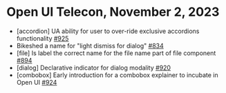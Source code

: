 Open UI Telecon, November 2, 2023
=================================
- [accordion] UA ability for user to over-ride exclusive accordions functionality [#925](https://github.com/openui/open-ui/issues/925)
- Bikeshed a name for "light dismiss for dialog" [#834](https://github.com/openui/open-ui/issues/834)
- [file] Is label the correct name for the file name part of file component [#894](https://github.com/openui/open-ui/issues/894)
- [dialog] Declarative indicator for dialog modality [#920](https://github.com/openui/open-ui/issues/920)
- [combobox] Early introduction for a combobox explainer to incubate in Open UI [#924](https://github.com/openui/open-ui/issues/924)
